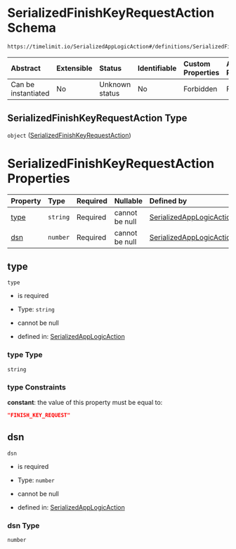 # SerializedFinishKeyRequestAction Schema

```txt
https://timelimit.io/SerializedAppLogicAction#/definitions/SerializedFinishKeyRequestAction
```



| Abstract            | Extensible | Status         | Identifiable | Custom Properties | Additional Properties | Access Restrictions | Defined In                                                                                            |
| :------------------ | :--------- | :------------- | :----------- | :---------------- | :-------------------- | :------------------ | :---------------------------------------------------------------------------------------------------- |
| Can be instantiated | No         | Unknown status | No           | Forbidden         | Forbidden             | none                | [SerializedAppLogicAction.schema.json\*](SerializedAppLogicAction.schema.json "open original schema") |

## SerializedFinishKeyRequestAction Type

`object` ([SerializedFinishKeyRequestAction](serializedapplogicaction-definitions-serializedfinishkeyrequestaction.md))

# SerializedFinishKeyRequestAction Properties

| Property      | Type     | Required | Nullable       | Defined by                                                                                                                                                                                                                         |
| :------------ | :------- | :------- | :------------- | :--------------------------------------------------------------------------------------------------------------------------------------------------------------------------------------------------------------------------------- |
| [type](#type) | `string` | Required | cannot be null | [SerializedAppLogicAction](serializedapplogicaction-definitions-serializedfinishkeyrequestaction-properties-type.md "https://timelimit.io/SerializedAppLogicAction#/definitions/SerializedFinishKeyRequestAction/properties/type") |
| [dsn](#dsn)   | `number` | Required | cannot be null | [SerializedAppLogicAction](serializedapplogicaction-definitions-serializedfinishkeyrequestaction-properties-dsn.md "https://timelimit.io/SerializedAppLogicAction#/definitions/SerializedFinishKeyRequestAction/properties/dsn")   |

## type



`type`

* is required

* Type: `string`

* cannot be null

* defined in: [SerializedAppLogicAction](serializedapplogicaction-definitions-serializedfinishkeyrequestaction-properties-type.md "https://timelimit.io/SerializedAppLogicAction#/definitions/SerializedFinishKeyRequestAction/properties/type")

### type Type

`string`

### type Constraints

**constant**: the value of this property must be equal to:

```json
"FINISH_KEY_REQUEST"
```

## dsn



`dsn`

* is required

* Type: `number`

* cannot be null

* defined in: [SerializedAppLogicAction](serializedapplogicaction-definitions-serializedfinishkeyrequestaction-properties-dsn.md "https://timelimit.io/SerializedAppLogicAction#/definitions/SerializedFinishKeyRequestAction/properties/dsn")

### dsn Type

`number`
